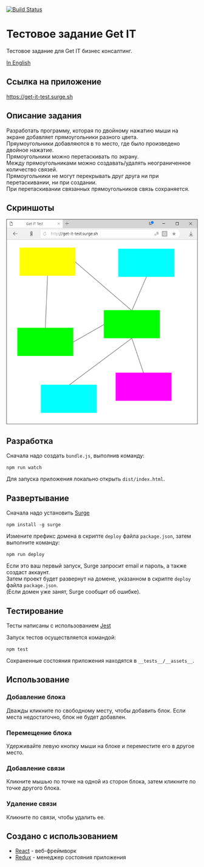 [![Build Status](https://travis-ci.org/fortymorgan/getITtest.svg?branch=master)](https://travis-ci.org/fortymorgan/getITtest)
# Тестовое задание Get IT
Тестовое задание для Get IT бизнес консалтинг.

[In English](README.en.md)

## Ссылка на приложение
https://get-it-test.surge.sh

## Описание задания
Разработать программу, которая по двойному нажатию мыши на экране добавляет прямоугольники разного цвета.  
Пряумоугольники добавляются в то место, где было произведено двойное нажатие.  
Прямоугольники можно перетаскивать по экрану.  
Между прямоугольниками можно создавать/удалять неограниченное количество связей.  
Прямоугольники не могут перекрывать друг друга ни при перетаскивании, ни при создании.  
При перетаскивании связанных прямоугольников связь сохраняется.

## Скриншоты
<img src="screenshots/Blocks.png" alt="Блоки и связи" title="Блоки и связи" />

## Разработка
Сначала надо создать `bundle.js`, выполнив команду:
```
npm run watch
```
Для запуска приложения локально открыть `dist/index.html`.

## Развертывание
Сначала надо установить [Surge](http://surge.sh)
```
npm install -g surge
```
Измените префикс домена в скрипте `deploy` файла `package.json`, затем выполните команду:
```
npm run deploy
```
Если это ваш первый запуск, Surge запросит email и пароль, а также создаст аккаунт.  
Затем проект будет развернут на домене, указанном в скрипте `deploy` файла `package.json`.  
(Если домен уже занят, Surge сообщит об ошибке).

## Тестирование

Тесты написаны с использованием [Jest](https://github.com/facebook/jest)

Запуск тестов осуществляется командой:
```
npm test
```
Сохраненные состояния приложения находятся в `__tests__/__assets__`.

## Использование

### Добавление блока
Дважды кликните по свободному месту, чтобы добавить блок. Если места недостаточно, блок не будет добавлен.

### Перемещение блока
Удерживайте левую кнопку мыши на блоке и переместите его в другое место.

### Добавление связи
Кликните мышью по точке на одной из сторон блока, затем кликните по точке другого блока.

### Удаление связи
Кликните по связи, чтобы удалить ее.

## Создано с использованием
- [React](https://github.com/facebook/react) - веб-фреймворк
- [Redux](https://github.com/reduxjs/redux) - менеджер состояния приложения
